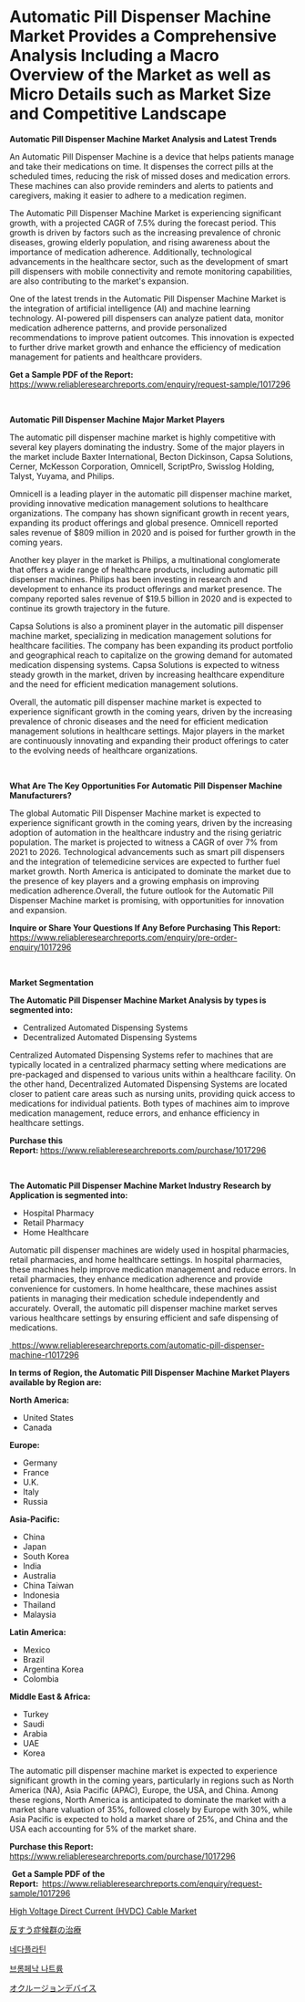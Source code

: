 <p><h1>Automatic Pill Dispenser Machine Market Provides a Comprehensive Analysis Including a Macro Overview of the Market as well as Micro Details such as Market Size and Competitive Landscape</h1></p><p><strong>Automatic Pill Dispenser Machine Market Analysis and Latest Trends</strong></p>
<p><p>An Automatic Pill Dispenser Machine is a device that helps patients manage and take their medications on time. It dispenses the correct pills at the scheduled times, reducing the risk of missed doses and medication errors. These machines can also provide reminders and alerts to patients and caregivers, making it easier to adhere to a medication regimen.</p><p>The Automatic Pill Dispenser Machine Market is experiencing significant growth, with a projected CAGR of 7.5% during the forecast period. This growth is driven by factors such as the increasing prevalence of chronic diseases, growing elderly population, and rising awareness about the importance of medication adherence. Additionally, technological advancements in the healthcare sector, such as the development of smart pill dispensers with mobile connectivity and remote monitoring capabilities, are also contributing to the market's expansion.</p><p>One of the latest trends in the Automatic Pill Dispenser Machine Market is the integration of artificial intelligence (AI) and machine learning technology. AI-powered pill dispensers can analyze patient data, monitor medication adherence patterns, and provide personalized recommendations to improve patient outcomes. This innovation is expected to further drive market growth and enhance the efficiency of medication management for patients and healthcare providers.</p></p>
<p><strong>Get a Sample PDF of the Report:&nbsp;</strong> <a href="https://www.reliableresearchreports.com/enquiry/request-sample/1017296">https://www.reliableresearchreports.com/enquiry/request-sample/1017296</a></p>
<p>&nbsp;</p>
<p><strong>Automatic Pill Dispenser Machine Major Market Players</strong></p>
<p><p>The automatic pill dispenser machine market is highly competitive with several key players dominating the industry. Some of the major players in the market include Baxter International, Becton Dickinson, Capsa Solutions, Cerner, McKesson Corporation, Omnicell, ScriptPro, Swisslog Holding, Talyst, Yuyama, and Philips.</p><p>Omnicell is a leading player in the automatic pill dispenser machine market, providing innovative medication management solutions to healthcare organizations. The company has shown significant growth in recent years, expanding its product offerings and global presence. Omnicell reported sales revenue of $809 million in 2020 and is poised for further growth in the coming years.</p><p>Another key player in the market is Philips, a multinational conglomerate that offers a wide range of healthcare products, including automatic pill dispenser machines. Philips has been investing in research and development to enhance its product offerings and market presence. The company reported sales revenue of $19.5 billion in 2020 and is expected to continue its growth trajectory in the future.</p><p>Capsa Solutions is also a prominent player in the automatic pill dispenser machine market, specializing in medication management solutions for healthcare facilities. The company has been expanding its product portfolio and geographical reach to capitalize on the growing demand for automated medication dispensing systems. Capsa Solutions is expected to witness steady growth in the market, driven by increasing healthcare expenditure and the need for efficient medication management solutions.</p><p>Overall, the automatic pill dispenser machine market is expected to experience significant growth in the coming years, driven by the increasing prevalence of chronic diseases and the need for efficient medication management solutions in healthcare settings. Major players in the market are continuously innovating and expanding their product offerings to cater to the evolving needs of healthcare organizations.</p></p>
<p>&nbsp;</p>
<p><strong>What Are The Key Opportunities For Automatic Pill Dispenser Machine Manufacturers?</strong></p>
<p><p>The global Automatic Pill Dispenser Machine market is expected to experience significant growth in the coming years, driven by the increasing adoption of automation in the healthcare industry and the rising geriatric population. The market is projected to witness a CAGR of over 7% from 2021 to 2026. Technological advancements such as smart pill dispensers and the integration of telemedicine services are expected to further fuel market growth. North America is anticipated to dominate the market due to the presence of key players and a growing emphasis on improving medication adherence.Overall, the future outlook for the Automatic Pill Dispenser Machine market is promising, with opportunities for innovation and expansion.</p></p>
<p><strong>Inquire or Share Your Questions If Any Before Purchasing This Report:</strong> <a href="https://www.reliableresearchreports.com/enquiry/pre-order-enquiry/1017296">https://www.reliableresearchreports.com/enquiry/pre-order-enquiry/1017296</a></p>
<p>&nbsp;</p>
<p><strong>Market Segmentation</strong></p>
<p><strong>The Automatic Pill Dispenser Machine Market Analysis by types is segmented into:</strong></p>
<p><ul><li>Centralized Automated Dispensing Systems</li><li>Decentralized Automated Dispensing Systems</li></ul></p>
<p><p>Centralized Automated Dispensing Systems refer to machines that are typically located in a centralized pharmacy setting where medications are pre-packaged and dispensed to various units within a healthcare facility. On the other hand, Decentralized Automated Dispensing Systems are located closer to patient care areas such as nursing units, providing quick access to medications for individual patients. Both types of machines aim to improve medication management, reduce errors, and enhance efficiency in healthcare settings.</p></p>
<p><strong>Purchase this Report:&nbsp;</strong><a href="https://www.reliableresearchreports.com/purchase/1017296">https://www.reliableresearchreports.com/purchase/1017296</a></p>
<p>&nbsp;</p>
<p><strong>The Automatic Pill Dispenser Machine Market Industry Research by Application is segmented into:</strong></p>
<p><ul><li>Hospital Pharmacy</li><li>Retail Pharmacy</li><li>Home Healthcare</li></ul></p>
<p><p>Automatic pill dispenser machines are widely used in hospital pharmacies, retail pharmacies, and home healthcare settings. In hospital pharmacies, these machines help improve medication management and reduce errors. In retail pharmacies, they enhance medication adherence and provide convenience for customers. In home healthcare, these machines assist patients in managing their medication schedule independently and accurately. Overall, the automatic pill dispenser machine market serves various healthcare settings by ensuring efficient and safe dispensing of medications.</p></p>
<p><a href="https://www.reliableresearchreports.com/automatic-pill-dispenser-machine-r1017296">&nbsp;https://www.reliableresearchreports.com/automatic-pill-dispenser-machine-r1017296</a></p>
<p><strong>In terms of Region, the Automatic Pill Dispenser Machine Market Players available by Region are:</strong></p>
<p>
    <p> <strong> North America: </strong>
        <ul>
            <li>United States</li>
            <li>Canada</li>
        </ul>
        </p> 
    <p> <strong> Europe: </strong>
        <ul>
            <li>Germany</li>
            <li>France</li>
            <li>U.K.</li>
            <li>Italy</li>
            <li>Russia</li>
        </ul>
        </p> 
    <p> <strong> Asia-Pacific: </strong>
        <ul>
            <li>China</li>
            <li>Japan</li>
            <li>South Korea</li>
            <li>India</li>
            <li>Australia</li>
            <li>China Taiwan</li>
            <li>Indonesia</li>
            <li>Thailand</li>
            <li>Malaysia</li>
        </ul>
        </p> 
    <p> <strong> Latin America: </strong>
        <ul>
            <li>Mexico</li>
            <li>Brazil</li>
            <li>Argentina Korea</li>
            <li>Colombia</li>
        </ul>
        </p> 
    <p> <strong> Middle East & Africa: </strong>
        <ul>
            <li>Turkey</li>
            <li>Saudi</li>
            <li>Arabia</li>
            <li>UAE</li>
            <li>Korea</li>
        </ul>
    </p>
    </p>
<p><p>The automatic pill dispenser machine market is expected to experience significant growth in the coming years, particularly in regions such as North America (NA), Asia Pacific (APAC), Europe, the USA, and China. Among these regions, North America is anticipated to dominate the market with a market share valuation of 35%, followed closely by Europe with 30%, while Asia Pacific is expected to hold a market share of 25%, and China and the USA each accounting for 5% of the market share.</p></p>
<p><strong>Purchase this Report: </strong><a href="https://www.reliableresearchreports.com/purchase/1017296">https://www.reliableresearchreports.com/purchase/1017296</a></p>
<p>&nbsp;<strong>Get a Sample PDF of the Report:&nbsp;&nbsp;</strong><a href="https://www.reliableresearchreports.com/enquiry/request-sample/1017296">https://www.reliableresearchreports.com/enquiry/request-sample/1017296</a></p>
<p><strong></strong></p>
<p><p><a href="https://issuu.com/reportprime-2/docs/high-voltage-direct-current-hvdc-cable-market-size">High Voltage Direct Current (HVDC) Cable Market</a></p><p><a href="https://github.com/EmoryYundt1935/Market-Research-Report-List-1/blob/main/654224049802.md">反すう症候群の治療</a></p><p><a href="https://github.com/vsn7qpua81q/Market-Research-Report-List-2/blob/main/525486144775.md">네다플라틴</a></p><p><a href="https://github.com/Elenrrera7685/Market-Research-Report-List-1/blob/main/722790244776.md">브롬페낙 나트륨</a></p><p><a href="https://github.com/mm14022023/Market-Research-Report-List-1/blob/main/265829749803.md">オクルージョンデバイス</a></p></p>